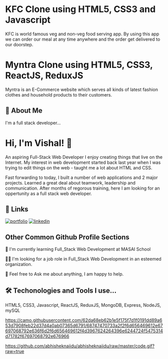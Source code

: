 
# KFC Clone using HTML5, CSS3 and Javascript

KFC is world famous veg and non-veg food serving app.
By using this app we can order our meal at any time anywhere and the order get delivered to our doorstep.

# Myntra Clone using HTML5, CSS3, ReactJS, ReduxJS

Myntra is an E-Commerce website which serves all kinds of latest fashion clothes and household products to their customers.



## 🚀 About Me
I'm a full stack developer...


# Hi, I'm Vishal! 👋

An aspiring Full-Stack Web Developer I enjoy creating things that live on the Internet. My interest in web development started back last year when I was trying to edit things on the web - taught me a lot about HTML and CSS.

Fast forwarding to today, I built a number of web applications and 2 major projects. Learned a great deal about teamwork, leadership and communication. After months of regorous training, here I am looking for an oppertunity as a full stack web developer.


## 🔗 Links
[![portfolio](https://img.shields.io/badge/my_portfolio-000?style=for-the-badge&logo=ko-fi&logoColor=white)](https://shimmering-torrone-36f15f.netlify.app/)
[![linkedin](https://img.shields.io/badge/linkedin-0A66C2?style=for-the-badge&logo=linkedin&logoColor=white)](https://www.linkedin.com/in/vishal-singh-a9b811190/)


## Other Common Github Profile Sections
🧠 I'm currently learning Full_Stack Web Development at MASAI School 

👯‍♀️ I'm looking for a job role in Full_Stack Web Development in an esteemed organization.

💬 Feel free to Ask me about anything, I am happy to help.



## 🛠 Techonologies and Tools I use...
HTML5, CSS3, Javascript, ReactJS, ReduxJS, MongoDB, Express, NodeJS, mySQL




https://camo.githubusercontent.com/62da68eb62b1e5f175f7d1f0191dd89a653d7908feb22d37d4a0ab07365d6791/68747470733a2f2f6d656469612e67697068792e636f6d2f6d656469612f4d3967624264396e6244724f5475314d71782f67697068792e676966

https://github.com/abhisheknaiidu/abhisheknaiidu/raw/master/code.gif?raw=true